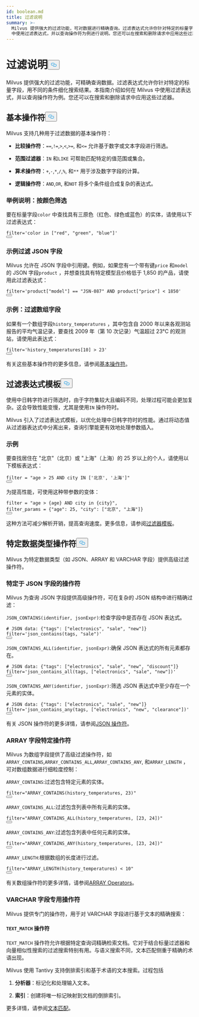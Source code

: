 ```yaml
---
id: boolean.md
title: 过滤说明
summary: >-
  Milvus 提供强大的过滤功能，可对数据进行精确查询。过滤表达式允许你针对特定的标量字段，用不同的条件细化搜索结果。本指南介绍如何在 Milvus
  中使用过滤表达式，并以查询操作符为例进行说明。您还可以在搜索和删除请求中应用这些过滤器。
---
```


<h1 id="Filtering-Explained" class="common-anchor-header">过滤说明<button data-href="#Filtering-Explained" class="anchor-icon" translate="no">
      <svg translate="no"
        aria-hidden="true"
        focusable="false"
        height="20"
        version="1.1"
        viewBox="0 0 16 16"
        width="16"
      >
        <path
          fill="#0092E4"
          fill-rule="evenodd"
          d="M4 9h1v1H4c-1.5 0-3-1.69-3-3.5S2.55 3 4 3h4c1.45 0 3 1.69 3 3.5 0 1.41-.91 2.72-2 3.25V8.59c.58-.45 1-1.27 1-2.09C10 5.22 8.98 4 8 4H4c-.98 0-2 1.22-2 2.5S3 9 4 9zm9-3h-1v1h1c1 0 2 1.22 2 2.5S13.98 12 13 12H9c-.98 0-2-1.22-2-2.5 0-.83.42-1.64 1-2.09V6.25c-1.09.53-2 1.84-2 3.25C6 11.31 7.55 13 9 13h4c1.45 0 3-1.69 3-3.5S14.5 6 13 6z"
        ></path>
      </svg>
    </button></h1><p>Milvus 提供强大的过滤功能，可精确查询数据。过滤表达式允许你针对特定的标量字段，用不同的条件细化搜索结果。本指南介绍如何在 Milvus 中使用过滤表达式，并以查询操作符为例。您还可以在搜索和删除请求中应用这些过滤器。</p>
<h2 id="Basic-operators" class="common-anchor-header">基本操作符<button data-href="#Basic-operators" class="anchor-icon" translate="no">
      <svg translate="no"
        aria-hidden="true"
        focusable="false"
        height="20"
        version="1.1"
        viewBox="0 0 16 16"
        width="16"
      >
        <path
          fill="#0092E4"
          fill-rule="evenodd"
          d="M4 9h1v1H4c-1.5 0-3-1.69-3-3.5S2.55 3 4 3h4c1.45 0 3 1.69 3 3.5 0 1.41-.91 2.72-2 3.25V8.59c.58-.45 1-1.27 1-2.09C10 5.22 8.98 4 8 4H4c-.98 0-2 1.22-2 2.5S3 9 4 9zm9-3h-1v1h1c1 0 2 1.22 2 2.5S13.98 12 13 12H9c-.98 0-2-1.22-2-2.5 0-.83.42-1.64 1-2.09V6.25c-1.09.53-2 1.84-2 3.25C6 11.31 7.55 13 9 13h4c1.45 0 3-1.69 3-3.5S14.5 6 13 6z"
        ></path>
      </svg>
    </button></h2><p>Milvus 支持几种用于过滤数据的基本操作符：</p>
<ul>
<li><p><strong>比较操作符</strong>：<code translate="no">==</code>,<code translate="no">!=</code>,<code translate="no">&gt;</code>,<code translate="no">&lt;</code>,<code translate="no">&gt;=</code>, 和<code translate="no">&lt;=</code> 允许基于数字或文本字段进行筛选。</p></li>
<li><p><strong>范围过滤器</strong>：<code translate="no">IN</code> 和<code translate="no">LIKE</code> 可帮助匹配特定的值范围或集合。</p></li>
<li><p><strong>算术操作符</strong>：<code translate="no">+</code>,<code translate="no">-</code>,<code translate="no">*</code>,<code translate="no">/</code>,<code translate="no">%</code>, 和<code translate="no">**</code> 用于涉及数字字段的计算。</p></li>
<li><p><strong>逻辑操作符</strong>：<code translate="no">AND</code>,<code translate="no">OR</code>, 和<code translate="no">NOT</code> 将多个条件组合成复杂的表达式。</p></li>
</ul>
<h3 id="Example-Filtering-by-Color" class="common-anchor-header">举例说明：按颜色筛选</h3><p>要在标量字段<code translate="no">color</code> 中查找具有三原色（红色、绿色或蓝色）的实体，请使用以下过滤表达式：</p>
<pre><code translate="no" class="language-python"><span class="hljs-built_in">filter</span>=<span class="hljs-string">&#x27;color in [&quot;red&quot;, &quot;green&quot;, &quot;blue&quot;]&#x27;</span>
<button class="copy-code-btn"></button></code></pre>
<h3 id="Example-Filtering-JSON-Fields" class="common-anchor-header">示例过滤 JSON 字段</h3><p>Milvus 允许在 JSON 字段中引用键。例如，如果您有一个带有键<code translate="no">price</code> 和<code translate="no">model</code> 的 JSON 字段<code translate="no">product</code> ，并想查找具有特定模型且价格低于 1,850 的产品，请使用此过滤表达式：</p>
<pre><code translate="no" class="language-python"><span class="hljs-built_in">filter</span>=<span class="hljs-string">&#x27;product[&quot;model&quot;] == &quot;JSN-087&quot; AND product[&quot;price&quot;] &lt; 1850&#x27;</span>
<button class="copy-code-btn"></button></code></pre>
<h3 id="Example-Filtering-Array-Fields" class="common-anchor-header">示例：过滤数组字段</h3><p>如果有一个数组字段<code translate="no">history_temperatures</code> ，其中包含自 2000 年以来各观测站报告的平均气温记录，要查找 2009 年（第 10 次记录）气温超过 23°C 的观测站，请使用此表达式：</p>
<pre><code translate="no" class="language-python"><span class="hljs-built_in">filter</span>=<span class="hljs-string">&#x27;history_temperatures[10] &gt; 23&#x27;</span>
<button class="copy-code-btn"></button></code></pre>
<p>有关这些基本操作符的更多信息，请参阅<a href="/docs/zh/v2.5.x/basic-operators.md">基本操作符</a>。</p>
<h2 id="Filter-expression-templates" class="common-anchor-header">过滤表达式模板<button data-href="#Filter-expression-templates" class="anchor-icon" translate="no">
      <svg translate="no"
        aria-hidden="true"
        focusable="false"
        height="20"
        version="1.1"
        viewBox="0 0 16 16"
        width="16"
      >
        <path
          fill="#0092E4"
          fill-rule="evenodd"
          d="M4 9h1v1H4c-1.5 0-3-1.69-3-3.5S2.55 3 4 3h4c1.45 0 3 1.69 3 3.5 0 1.41-.91 2.72-2 3.25V8.59c.58-.45 1-1.27 1-2.09C10 5.22 8.98 4 8 4H4c-.98 0-2 1.22-2 2.5S3 9 4 9zm9-3h-1v1h1c1 0 2 1.22 2 2.5S13.98 12 13 12H9c-.98 0-2-1.22-2-2.5 0-.83.42-1.64 1-2.09V6.25c-1.09.53-2 1.84-2 3.25C6 11.31 7.55 13 9 13h4c1.45 0 3-1.69 3-3.5S14.5 6 13 6z"
        ></path>
      </svg>
    </button></h2><p>使用中日韩字符进行筛选时，由于字符集较大且编码不同，处理过程可能会更加复杂。这会导致性能变慢，尤其是使用<code translate="no">IN</code> 操作符时。</p>
<p>Milvus 引入了过滤表达式模板，以优化处理中日韩字符时的性能。通过将动态值从过滤器表达式中分离出来，查询引擎能更有效地处理参数插入。</p>
<h3 id="Example" class="common-anchor-header">示例</h3><p>要查找居住在 "北京"（北京）或 "上海"（上海）的 25 岁以上的个人，请使用以下模板表达式：</p>
<pre><code translate="no" class="language-python"><span class="hljs-built_in">filter</span> = <span class="hljs-string">&quot;age &gt; 25 AND city IN [&#x27;北京&#x27;, &#x27;上海&#x27;]&quot;</span>
<button class="copy-code-btn"></button></code></pre>
<p>为提高性能，可使用这种带参数的变体：</p>
<pre><code translate="no" class="language-python"><span class="hljs-built_in">filter</span> = <span class="hljs-string">&quot;age &gt; {age} AND city in {city}&quot;</span>,
filter_params = {<span class="hljs-string">&quot;age&quot;</span>: <span class="hljs-number">25</span>, <span class="hljs-string">&quot;city&quot;</span>: [<span class="hljs-string">&quot;北京&quot;</span>, <span class="hljs-string">&quot;上海&quot;</span>]}
<button class="copy-code-btn"></button></code></pre>
<p>这种方法可减少解析开销，提高查询速度。更多信息，请参阅<a href="/docs/zh/v2.5.x/filtering-templating.md">过滤器模板</a>。</p>
<h2 id="Data-type-specific-operators" class="common-anchor-header">特定数据类型操作符<button data-href="#Data-type-specific-operators" class="anchor-icon" translate="no">
      <svg translate="no"
        aria-hidden="true"
        focusable="false"
        height="20"
        version="1.1"
        viewBox="0 0 16 16"
        width="16"
      >
        <path
          fill="#0092E4"
          fill-rule="evenodd"
          d="M4 9h1v1H4c-1.5 0-3-1.69-3-3.5S2.55 3 4 3h4c1.45 0 3 1.69 3 3.5 0 1.41-.91 2.72-2 3.25V8.59c.58-.45 1-1.27 1-2.09C10 5.22 8.98 4 8 4H4c-.98 0-2 1.22-2 2.5S3 9 4 9zm9-3h-1v1h1c1 0 2 1.22 2 2.5S13.98 12 13 12H9c-.98 0-2-1.22-2-2.5 0-.83.42-1.64 1-2.09V6.25c-1.09.53-2 1.84-2 3.25C6 11.31 7.55 13 9 13h4c1.45 0 3-1.69 3-3.5S14.5 6 13 6z"
        ></path>
      </svg>
    </button></h2><p>Milvus 为特定数据类型（如 JSON、ARRAY 和 VARCHAR 字段）提供高级过滤操作符。</p>
<h3 id="JSON-field-specific-operators" class="common-anchor-header">特定于 JSON 字段的操作符</h3><p>Milvus 为查询 JSON 字段提供高级操作符，可在复杂的 JSON 结构中进行精确过滤：</p>
<p><code translate="no">JSON_CONTAINS(identifier, jsonExpr)</code>:检查字段中是否存在 JSON 表达式。</p>
<pre><code translate="no" class="language-python"><span class="hljs-comment"># JSON data: {&quot;tags&quot;: [&quot;electronics&quot;, &quot;sale&quot;, &quot;new&quot;]}</span>
<span class="hljs-built_in">filter</span>=<span class="hljs-string">&#x27;json_contains(tags, &quot;sale&quot;)&#x27;</span>
<button class="copy-code-btn"></button></code></pre>
<p><code translate="no">JSON_CONTAINS_ALL(identifier, jsonExpr)</code>:确保 JSON 表达式的所有元素都存在。</p>
<pre><code translate="no" class="language-python"><span class="hljs-comment"># JSON data: {&quot;tags&quot;: [&quot;electronics&quot;, &quot;sale&quot;, &quot;new&quot;, &quot;discount&quot;]}</span>
<span class="hljs-built_in">filter</span>=<span class="hljs-string">&#x27;json_contains_all(tags, [&quot;electronics&quot;, &quot;sale&quot;, &quot;new&quot;])&#x27;</span>
<button class="copy-code-btn"></button></code></pre>
<p><code translate="no">JSON_CONTAINS_ANY(identifier, jsonExpr)</code>:筛选 JSON 表达式中至少存在一个元素的实体。</p>
<pre><code translate="no" class="language-python"><span class="hljs-comment"># JSON data: {&quot;tags&quot;: [&quot;electronics&quot;, &quot;sale&quot;, &quot;new&quot;]}</span>
<span class="hljs-built_in">filter</span>=<span class="hljs-string">&#x27;json_contains_any(tags, [&quot;electronics&quot;, &quot;new&quot;, &quot;clearance&quot;])&#x27;</span>
<button class="copy-code-btn"></button></code></pre>
<p>有关 JSON 操作符的更多详情，请参阅<a href="/docs/zh/v2.5.x/json-operators.md">JSON 操作符</a>。</p>
<h3 id="ARRAY-field-specific-operators" class="common-anchor-header">ARRAY 字段特定操作符</h3><p>Milvus 为数组字段提供了高级过滤操作符，如<code translate="no">ARRAY_CONTAINS</code>,<code translate="no">ARRAY_CONTAINS_ALL</code>,<code translate="no">ARRAY_CONTAINS_ANY</code>, 和<code translate="no">ARRAY_LENGTH</code> ，可对数组数据进行细粒度控制：</p>
<p><code translate="no">ARRAY_CONTAINS</code>:过滤包含特定元素的实体。</p>
<pre><code translate="no" class="language-python"><span class="hljs-built_in">filter</span>=<span class="hljs-string">&quot;ARRAY_CONTAINS(history_temperatures, 23)&quot;</span>
<button class="copy-code-btn"></button></code></pre>
<p><code translate="no">ARRAY_CONTAINS_ALL</code>:过滤包含列表中所有元素的实体。</p>
<pre><code translate="no" class="language-python"><span class="hljs-built_in">filter</span>=<span class="hljs-string">&quot;ARRAY_CONTAINS_ALL(history_temperatures, [23, 24])&quot;</span>
<button class="copy-code-btn"></button></code></pre>
<p><code translate="no">ARRAY_CONTAINS_ANY</code>:过滤包含列表中任何元素的实体。</p>
<pre><code translate="no" class="language-python"><span class="hljs-built_in">filter</span>=<span class="hljs-string">&quot;ARRAY_CONTAINS_ANY(history_temperatures, [23, 24])&quot;</span>
<button class="copy-code-btn"></button></code></pre>
<p><code translate="no">ARRAY_LENGTH</code>:根据数组的长度进行过滤。</p>
<pre><code translate="no" class="language-python"><span class="hljs-built_in">filter</span>=<span class="hljs-string">&quot;ARRAY_LENGTH(history_temperatures) &lt; 10&quot;</span>
<button class="copy-code-btn"></button></code></pre>
<p>有关数组操作符的更多详情，请参阅<a href="/docs/zh/v2.5.x/array-operators.md">ARRAY Operators</a>。</p>
<h3 id="VARCHAR-field-specific-operators" class="common-anchor-header">VARCHAR 字段专用操作符</h3><p>Milvus 提供专门的操作符，用于对 VARCHAR 字段进行基于文本的精确搜索：</p>
<h4 id="TEXTMATCH-operator" class="common-anchor-header"><code translate="no">TEXT_MATCH</code> 操作符</h4><p><code translate="no">TEXT_MATCH</code> 操作符允许根据特定查询词精确检索文档。它对于结合标量过滤器和向量相似性搜索的过滤搜索特别有用。与语义搜索不同，文本匹配侧重于精确的术语出现。</p>
<p>Milvus 使用 Tantivy 支持倒排索引和基于术语的文本搜索。过程包括</p>
<ol>
<li><p><strong>分析器</strong>：标记化和处理输入文本。</p></li>
<li><p><strong>索引</strong>：创建将唯一标记映射到文档的倒排索引。</p></li>
</ol>
<p>更多详情，请参阅<a href="/docs/zh/v2.5.x/keyword-match.md">文本匹配</a>。</p>
